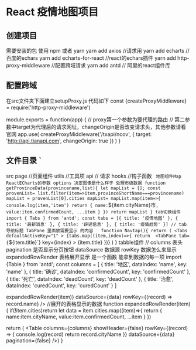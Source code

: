 # React 疫情地图项目
## 创建项目
需要安装的包 使用 npm 或者 yarn
 yarn add axios //请求用
 yarn add echarts // 百度的echars 
 yarn add echarts-for-react  //react的echars插件
 yarn add  http-proxy-middleware  //配置跨域请求
 yarn add antd // 阿里的react组件库 
## 配置跨域
在src文件夹下面建立setupProxy.js
代码如下
 const {createProxyMiddleware} = require('http-proxy-middleware')

module.exports = function(app) {
  // proxy第一个参数为要代理的路由
  // 第二参数中target为代理后的请求网址，changeOrigin是否改变请求头，其他参数请看官网
  app.use(
    createProxyMiddleware('/txapi/ncov', {
      target: 'http://api.tianapi.com',
      changeOrigin: true
    })
  )
}
## 文件目录 `
src
page //页面组件
utils //工具项
api // 请求
hooks //钩子函数 `
地图组件Map ReactECharts的参数
options 决定图像是什么样子
处理市级数据
 function getProvinceData(provincename,list){
     let mapList = [];
	   const provenList= list.filter(item=>item.provinceShortName===provincename)
		 	mapList = provenList[0].cities
	    mapList= mapList.map(item=>{
			console.log(item,'item')
			return {
			  name:`${item.cityName}市`,
			  value:item.confirmedCount,
				...item
			}
		})
   return mapList
}
tab切换组件
import { Tabs } from 'antd';
const tabs = [{ title: '疫情地图' }, { title: '最新消息' }, { title: '辟谣信息' }, { title: '疫情趋势' }]
// tab  导航标题 TabPane 里面放需要显示 的内容  
function Navtap(){
   return (
     <Tabs defaultActiveKey="1" >
       {tabs.map((item,index)=>{
         return  <TabPane tab={`${item.title}`} key={index} >
            {item.title}
         </TabPane>
       })}
       </Tabs>
  )
}
tabble组件
// columns 表头   pagination 是否显示分页按钮 dataSource  数据源  rowKey 数据怎么来显示   expandedRowRender 表格展开显示 是一个函数 能拿到数据的每一项 
import {Table } from 'antd';
 const columns = [
      { title: '地区', dataIndex: 'name', key: 'name' },
      { title: '确诊', dataIndex: 'confirmedCount', key: 'confirmedCount' },
      { title: '死亡', dataIndex: 'deadCount', key: 'deadCount' },
      { title: '治愈', dataIndex: 'curedCount', key: 'curedCount' }
    ]
   <Table
      columns={columns}
      pagination={false}
      expandedRowRender={(item) => expandedRowRender(item)}
      dataSource={data}
      rowKey={(record) => record.name}
     />
    //展开的表格显示的数据  
  function expandedRowRender(item){
  if(!item.cities)return 
  let data =  item.cities.map((item)=>{
    return {
      name:item.cityName,
      value:item.confirmedCount,
      ...item
    }
   })
  
   return ( <Table
          columns={columns}
          showHeader={false}
          rowKey={(record) => {
             console.log(record)
            return  record.cityName
            }}
          dataSource={data}
          pagination={false}
        />)
}
